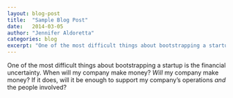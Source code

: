 ```yaml
---
layout: blog-post
title:  "Sample Blog Post"
date:   2014-03-05
author: "Jennifer Aldoretta"
categories: blog
excerpt: "One of the most difficult things about bootstrapping a startup is the financial uncertainty."
---
```


One of the most difficult things about bootstrapping a startup is the financial uncertainty. When will my company make money? _Will_ my company make money? If it does, will it be enough to support my company’s operations _and_ the people involved? 
